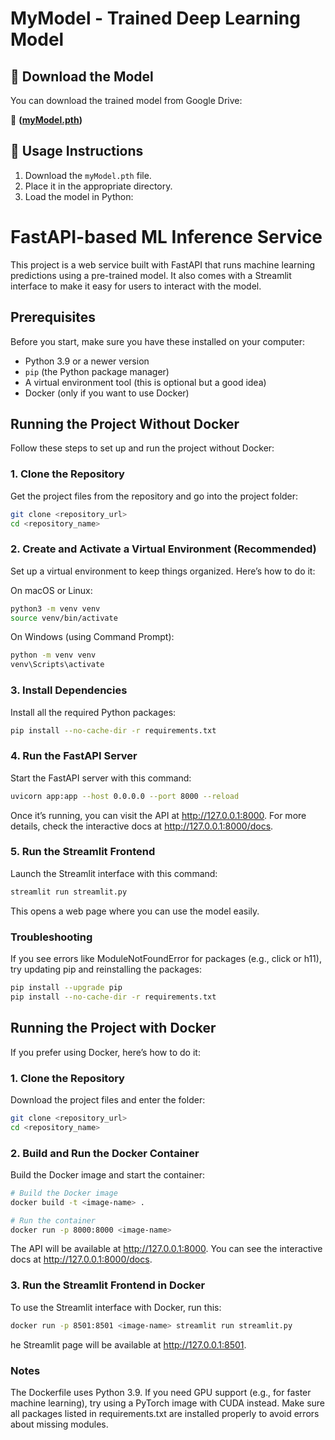 # MyModel - Trained Deep Learning Model

## 📌 Download the Model
You can download the trained model from Google Drive:

🔗 **([myModel.pth](https://drive.google.com/file/d/1ccyfQCrYv98a_o5rUgNqfyJwQnjQ6660/view?usp=sharing))**

## 📖 Usage Instructions
1. Download the `myModel.pth` file.
2. Place it in the appropriate directory.
3. Load the model in Python:
   
# FastAPI-based ML Inference Service

This project is a web service built with FastAPI that runs machine learning predictions using a pre-trained model. It also comes with a Streamlit interface to make it easy for users to interact with the model.

## Prerequisites

Before you start, make sure you have these installed on your computer:

- Python 3.9 or a newer version  
- `pip` (the Python package manager)  
- A virtual environment tool (this is optional but a good idea)  
- Docker (only if you want to use Docker)  

## Running the Project Without Docker

Follow these steps to set up and run the project without Docker:

### 1. Clone the Repository

Get the project files from the repository and go into the project folder:

```bash
git clone <repository_url>
cd <repository_name>
```

### 2. Create and Activate a Virtual Environment (Recommended)

Set up a virtual environment to keep things organized. Here’s how to do it:

On macOS or Linux:
```bash
python3 -m venv venv
source venv/bin/activate
```
On Windows (using Command Prompt):
```bash
python -m venv venv
venv\Scripts\activate
```
### 3. Install Dependencies

Install all the required Python packages:
```bash
pip install --no-cache-dir -r requirements.txt
```
### 4. Run the FastAPI Server

Start the FastAPI server with this command:
``` bash
uvicorn app:app --host 0.0.0.0 --port 8000 --reload
```
Once it’s running, you can visit the API at http://127.0.0.1:8000. For more details, check the interactive docs at http://127.0.0.1:8000/docs.

### 5. Run the Streamlit Frontend

Launch the Streamlit interface with this command:
```bash
streamlit run streamlit.py
```
This opens a web page where you can use the model easily.

### Troubleshooting

If you see errors like ModuleNotFoundError for packages (e.g., click or h11), try updating pip and reinstalling the packages:

```bash
pip install --upgrade pip
pip install --no-cache-dir -r requirements.txt
```

## Running the Project with Docker
If you prefer using Docker, here’s how to do it:

### 1. Clone the Repository

Download the project files and enter the folder:
```bash
git clone <repository_url>
cd <repository_name>
```
### 2. Build and Run the Docker Container

Build the Docker image and start the container:
```bash
# Build the Docker image
docker build -t <image-name> .

# Run the container
docker run -p 8000:8000 <image-name>
```
The API will be available at http://127.0.0.1:8000. You can see the interactive docs at http://127.0.0.1:8000/docs.

### 3. Run the Streamlit Frontend in Docker

To use the Streamlit interface with Docker, run this:
```bash
docker run -p 8501:8501 <image-name> streamlit run streamlit.py
```
he Streamlit page will be available at http://127.0.0.1:8501.

### Notes
The Dockerfile uses Python 3.9. If you need GPU support (e.g., for faster machine learning), try using a PyTorch image with CUDA instead.
Make sure all packages listed in requirements.txt are installed properly to avoid errors about missing modules.
